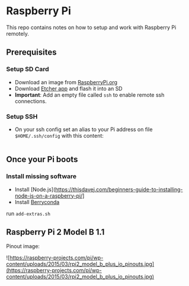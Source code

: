 # Raspberry Pi 

This repo contains notes on how to setup and work with Raspberry Pi remotely.

## Prerequisites

### Setup SD Card

- Download an image from [RaspberryPi.org](https://www.raspberrypi.org/downloads/)
-  Download [Etcher app](https://www.balena.io/etcher/) and flash it into an SD
- **Important**: Add an empty file called `ssh` to enable remote ssh connections.

### Setup SSH
- On your ssh config set an alias to your Pi address on file `$HOME/.ssh/config`  with this content:

```

``` 



## Once your Pi boots

### Install missing software

- Install [Node.js](https://thisdavej.com/beginners-guide-to-installing-node-js-on-a-raspberry-pi/]
- Install [Berryconda](https://github.com/jjhelmus/berryconda)


run `add-extras.sh`


## Raspberry Pi 2 Model B 1.1


Pinout image:


![https://raspberry-projects.com/pi/wp-content/uploads/2015/03/rpi2_model_b_plus_io_pinouts.jpg](https://raspberry-projects.com/pi/wp-content/uploads/2015/03/rpi2_model_b_plus_io_pinouts.jpg)


<!--stackedit_data:
eyJoaXN0b3J5IjpbLTcwMjM3NzQyXX0=
-->